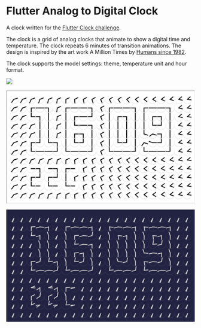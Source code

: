 # Flutter Analog to Digital Clock
A clock written for the [Flutter Clock challenge](https://flutter.dev/clock).

The clock is a grid of analog clocks that animate to show a digital time and temperature. The clock repeats 6 minutes of transition animations. The design is inspired by the art work A Million Times by [Humans since 1982](https://www.humanssince1982.com/).

The clock supports the model settings: theme, temperature unit and hour format.

![](analogtodigital_clock/images/analogtodigital-flutterclock.gif)

![](analogtodigital_clock/images/analogtodigital-flutterclock-01.png)

![](analogtodigital_clock/images/analogtodigital-flutterclock-02.png)

